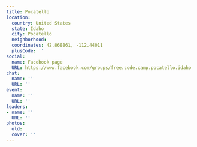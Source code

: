 ```yaml
---
title: Pocatello
location:
  country: United States
  state: Idaho
  city: Pocatello
  neighborhood: 
  coordinates: 42.868861, -112.44011
  plusCode: ''
social:
  name: Facebook page
  URL: https://www.facebook.com/groups/free.code.camp.pocatello.idaho
chat:
  name: ''
  URL: ''
event:
  name: ''
  URL: ''
leaders:
- name: ''
  URL: ''
photos:
  old: 
  cover: ''
---
```

